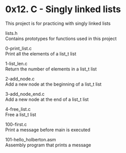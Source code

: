 # 0x12. C - Singly linked lists

This project is for practicing with singly linked lists

lists.h<br>
Contains prototypes for functions used in this project

0-print_list.c<br>
Print all the elements of a list_t list

1-list_len.c<br>
Return the number of elements in a list_t list

2-add_node.c<br>
Add a new node at the beginning of a list_t list

3-add_node_end.c<br>
Add a new node at the end of a list_t list

4-free_list.c<br>
Free a list_t list

100-first.c<br>
Print a message before main is executed

101-hello_holberton.asm<br>
Assembly program that prints a message
